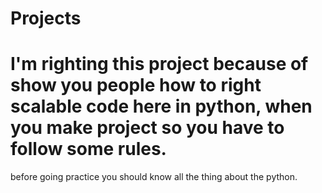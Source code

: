 # Projects
# I'm righting this project because of show you people how to right scalable code here in python, when you make project so you have to  follow some rules.
before going practice you should know all the thing about the python.
